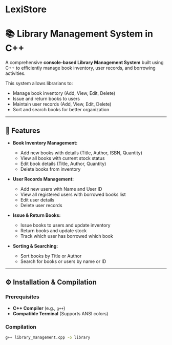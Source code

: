 # LexiStore

# 📚 Library Management System in C++  

A comprehensive **console-based Library Management System** built using C++ to efficiently manage book inventory, user records, and borrowing activities.  

This system allows librarians to:  
- Manage book inventory (Add, View, Edit, Delete)  
- Issue and return books to users  
- Maintain user records (Add, View, Edit, Delete)  
- Sort and search books for better organization  

---

## 🎯 Features  

- **Book Inventory Management:**  
  - Add new books with details (Title, Author, ISBN, Quantity)  
  - View all books with current stock status  
  - Edit book details (Title, Author, Quantity)  
  - Delete books from inventory  

- **User Records Management:**  
  - Add new users with Name and User ID  
  - View all registered users with borrowed books list  
  - Edit user details  
  - Delete user records  

- **Issue & Return Books:**  
  - Issue books to users and update inventory  
  - Return books and update stock  
  - Track which user has borrowed which book  

- **Sorting & Searching:**  
  - Sort books by Title or Author  
  - Search for books or users by name or ID  

---

## ⚙️ Installation & Compilation  

### Prerequisites  
- **C++ Compiler** (e.g., `g++`)  
- **Compatible Terminal** (Supports ANSI colors)  

### Compilation  
```bash
g++ library_management.cpp -o library
